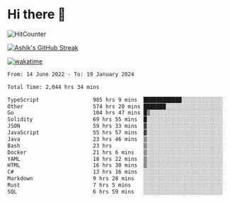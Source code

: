 # Hi there 👋

![HitCounter](https://hits.seeyoufarm.com/api/count/incr/badge.svg?url=https%3A%2F%2Fgithub.com%2Fashrhmn1212%2Fhit-counter)

<!-- ![Contribution Graph](https://github-readme-activity-graph.cyclic.app/graph?username=ashrhmn) -->


<!-- [![Top Langs](https://github-readme-stats.vercel.app/api/top-langs/?username=ashrhmn&layout=compact&theme=synthwave&langs_count=10&card_width=445)](https://github.com/anuraghazra/github-readme-stats) -->

[![Ashik's GitHub Streak](https://github-readme-streak-stats.herokuapp.com/?user=ashrhmn&theme=blood&fire=DD7F1C&background=151515&dates=9f9f9f&border=DD2727)](https://git.io/streak-stats)

<!-- ![Ashik's GitHub stats](https://github-readme-stats.vercel.app/api/?username=ashrhmn&show_icons=true&title_color=fff&icon_color=79ff97&text_color=9f9f9f&bg_color=151515) -->

[![wakatime](https://wakatime.com/badge/user/3df86613-ba63-4631-8e65-0ff18e7becad.svg)](https://wakatime.com/@3df86613-ba63-4631-8e65-0ff18e7becad)

<!--START_SECTION:waka-->

```txt
From: 14 June 2022 - To: 19 January 2024

Total Time: 2,044 hrs 34 mins

TypeScript                 985 hrs 9 mins  ████████████░░░░░░░░░░░░░   48.18 %
Other                      574 hrs 20 mins ███████░░░░░░░░░░░░░░░░░░   28.09 %
Go                         104 hrs 47 mins █▒░░░░░░░░░░░░░░░░░░░░░░░   05.13 %
Solidity                   69 hrs 55 mins  █░░░░░░░░░░░░░░░░░░░░░░░░   03.42 %
JSON                       59 hrs 33 mins  ▓░░░░░░░░░░░░░░░░░░░░░░░░   02.91 %
JavaScript                 55 hrs 57 mins  ▓░░░░░░░░░░░░░░░░░░░░░░░░   02.74 %
Java                       23 hrs 46 mins  ▒░░░░░░░░░░░░░░░░░░░░░░░░   01.16 %
Bash                       23 hrs          ▒░░░░░░░░░░░░░░░░░░░░░░░░   01.13 %
Docker                     21 hrs 6 mins   ▒░░░░░░░░░░░░░░░░░░░░░░░░   01.03 %
YAML                       18 hrs 22 mins  ▒░░░░░░░░░░░░░░░░░░░░░░░░   00.90 %
HTML                       16 hrs 30 mins  ▒░░░░░░░░░░░░░░░░░░░░░░░░   00.81 %
C#                         13 hrs 16 mins  ░░░░░░░░░░░░░░░░░░░░░░░░░   00.65 %
Markdown                   9 hrs 28 mins   ░░░░░░░░░░░░░░░░░░░░░░░░░   00.46 %
Rust                       7 hrs 5 mins    ░░░░░░░░░░░░░░░░░░░░░░░░░   00.35 %
SQL                        6 hrs 59 mins   ░░░░░░░░░░░░░░░░░░░░░░░░░   00.34 %
```

<!--END_SECTION:waka-->


<!--### Most Used Languages
<img src="https://wakatime.com/share/@ashrhmn/24ecb986-5bf8-4607-af7f-0aab08908d8c.png" />

### Favourite Tools
<img src="https://wakatime.com/share/@ashrhmn/f4e08015-f3bc-460a-9228-95a3ba11c604.png" />-->
